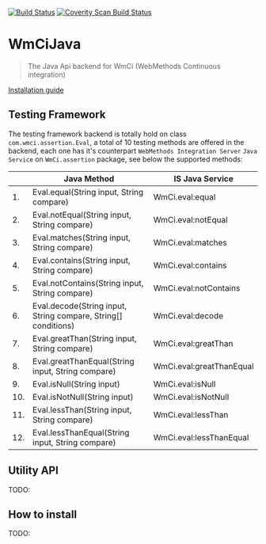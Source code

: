 [![Build Status](https://travis-ci.org/wm-ci/WmCiJava.svg?branch=develop)](https://travis-ci.org/wm-ci/WmCiJava)
[![Coverity Scan Build Status](https://scan.coverity.com/projects/5457/badge.svg)](https://scan.coverity.com/projects/5457)

# WmCiJava
> The Java Api backend for WmCi (WebMethods Continuous integration)

[Installation guide](#how-to-install)


## Testing Framework
The testing framework backend is totally hold on class `com.wmci.assertion.Eval`, a total of 10 testing methods are offered in the backend, each one has it's counterpart `WebMethods Integration Server` `Java Service` on `WmCi.assertion` package, see below the supported methods:


| | Java Method | IS Java Service|
|-|-|-|
|1.| Eval.equal(String input, String compare) | WmCi.eval:equal |
|2.| Eval.notEqual(String input, String compare) | WmCi.eval:notEqual |
|3.| Eval.matches(String input, String compare) | WmCi.eval:matches |
|4.| Eval.contains(String input, String compare) | WmCi.eval:contains |
|5.| Eval.notContains(String input, String compare) | WmCi.eval:notContains |
|6.| Eval.decode(String input, String compare, String[] conditions) | WmCi.eval:decode |
|7.| Eval.greatThan(String input, String compare) | WmCi.eval:greatThan |
|8.| Eval.greatThanEqual(String input, String compare) | WmCi.eval:greatThanEqual |
|9.| Eval.isNull(String input) | WmCi.eval:isNull |
|10.| Eval.isNotNull(String input) | WmCi.eval:isNotNull |
|11.| Eval.lessThan(String input, String compare) | WmCi.eval:lessThan |
|12.| Eval.lessThanEqual(String input, String compare) | WmCi.eval:lessThanEqual |


## Utility API
TODO:

## How to install
TODO:
